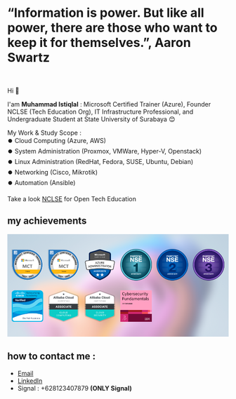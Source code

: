 # “Information is power. But like all power, there are those who want to keep it for themselves.”, Aaron Swartz

<br>

Hi 👋

I'am **Muhammad Istiqlal** : Microsoft Certified Trainer (Azure), Founder NCLSE (Tech Education Org), IT Infrastructure Professional, and Undergraduate Student at State University of Surabaya 😊

My Work & Study Scope : <br>
⏺️ Cloud Computing (Azure, AWS) <br>
⏺️ System Administration (Proxmox, VMWare, Hyper-V, Openstack) <br>
⏺️ Linux Administration (RedHat, Fedora, SUSE, Ubuntu, Debian) <br>
⏺️ Networking (Cisco, Mikrotik) <br>
⏺️ Automation (Ansible) <br>

Take a look [NCLSE](https://github.com/NCLSE) for Open Tech Education

## my achievements
![](https://github.com/iqlal/iqlal/blob/master/image/pencapaian.png)

## how to contact me :
- [Email](mailto:iqlal@nclse.org)
- [LinkedIn](https://linkedin.com/in/iqlal)
- Signal : +628123407879 **(ONLY Signal)**
